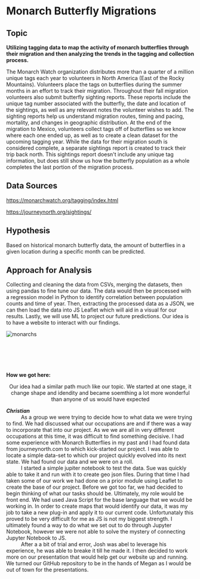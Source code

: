 # Monarch Butterfly Migrations

## Topic 
**Utilizing tagging data to map the activity of monarch butterflies through their migration and then analyzing the trends in the tagging and collection process.**

The Monarch Watch organization distributes more than a quarter of a million unique tags each year to volunteers in North America (East of the Rocky Mountains).  Volunteers place the tags on butterflies during the summer months in an effort to track their migration. Throughout their fall migration volunteers also submit butterfly sighting reports. These reports include the unique tag number associated with the butterfly, the date and location of the sightings, as well as any relevant notes the volunteer wishes to add. The sighting reports help us understand migration routes, timing and pacing, mortality, and changes in geographic distribution. At the end of the migration to Mexico, volunteers collect tags off of butterflies so we know where each one ended up, as well as to create a clean dataset for the upcoming tagging year. While the data for their migration south is considered complete, a separate sightings report is created to track their trip back north. This sightings report doesn't include any unique tag information, but does still show us how the butterfly population as a whole completes the last portion of the migration process. 

## Data Sources
https://monarchwatch.org/tagging/index.html 

https://journeynorth.org/sightings/ 

## Hypothesis
Based on historical monarch butterfly data, the amount of butterflies in a given location during a specific month can be predicted.

## Approach for Analysis

Collecting and cleaning the data from CSVs, merging the datasets, then using pandas to fine tune our data. The data would then be processed with a regression model in Python to identify correlation between population counts and time of year. Then, extracting the processed data as a JSON, we can then load the data into JS Leaflet which will aid in a visual for our results. Lastly, we will use ML to project our future predictions. Our idea is to have a website to interact with our findings.


![monarchs](https://user-images.githubusercontent.com/90050622/153723671-f168629a-0aeb-4a95-a125-49a4b56076de.jpg)

# <br>
**How we got here:<br>**
<p align="center">
    Our idea had a similar path much like our topic. We started at one stage, it change shape and idendity and became soemthing a lot more wonderful than anyone of us would have expected </p> 

**_Christian_**<br>
&nbsp; &nbsp; &nbsp; &nbsp; &nbsp; As a group we were trying to decide how to what data we were trying to find. We had discussed what our occupations are and if there was a way to incorporate that into our project. As we we are all in very different occupations at this time, it was difficult to find something decisive. I had some experience with Monarch Butterflies in my past and I had found data from journeynorth.com to which kick-started our project. I was able to locate a simple data-set to which our project quickly evolved into its next state. We had found our data and we were on a roll.<br>
&nbsp; &nbsp; &nbsp; &nbsp; &nbsp; I started a simple jupiter notebook to test the data. Sue was quickly able to take it and run with it to create geo json files. During that time I had taken some of our work we had done on a prior module using Leaflet to create the base of our project. Before we got too far, we had decided to begin thinking of what our tasks should be. Ultimately, my role would be front end. We had used Java Script for the base language that we would be working in. In order to create maps that would identify our data, it was my job to take a new plug-in and apply it to our current code. Unfortunataly this proved to be very difficult for me as JS is not my biggest strength. I ultimately found a way to do what we set out to do through Jupyter Notebook, however we were not able to solve the mystery of connecting Jupyter Notebook to JS.<br>
&nbsp; &nbsp; &nbsp; &nbsp; &nbsp; After a a bit of trial and error, Josh was abel to leverage his experience, he was able to breake it till he made it. I then decided to work more on our presentation that would help get our website up and running. We turned our GitHub repository to be in the hands of Megan as I would be out of town for the presentations.
